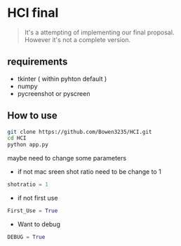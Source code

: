# HCI final

 > It's a attempting of implementing our final proposal.  
 > However it's not a complete version.

## requirements
* tkinter ( within pyhton default )
* numpy
* pycreenshot or pyscreen

## How to use

```bash
git clone https://github.com/Bowen3235/HCI.git
cd HCI
python app.py
```

maybe need to change some parameters 

* if not mac sreen shot ratio need to be change to 1
```python
shotratio = 1
```
* if not first use
```python
First_Use = True
```

* Want to debug
```python
DEBUG = True
```
